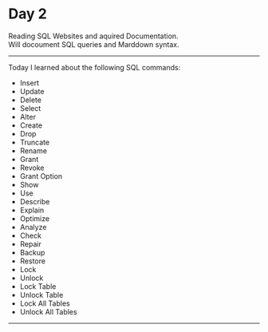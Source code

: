 # Day 2

Reading SQL Websites and aquired Documentation.  
Will docoument SQL queries and Marddown syntax.

---

Today I learned about the following SQL commands:
- Insert  
- Update  
- Delete  
- Select  
- Alter  
- Create  
- Drop  
- Truncate  
- Rename  
- Grant  
- Revoke  
- Grant Option
- Show  
- Use  
- Describe  
- Explain  
- Optimize  
- Analyze  
- Check  
- Repair  
- Backup  
- Restore  
- Lock
- Unlock
- Lock Table
- Unlock Table
- Lock All Tables
- Unlock All Tables  
---

